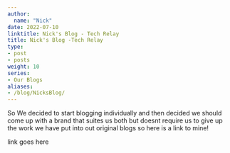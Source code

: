 ```yaml
---
author:
  name: "Nick"
date: 2022-07-10
linktitle: Nick's Blog - Tech Relay
title: Nick's Blog -Tech Relay
type:
- post
- posts
weight: 10
series:
- Our Blogs
aliases:
- /blog/NicksBlog/
---
```


So We decided to start blogging individually and then decided we should come up with a brand that suites us both but doesnt require us to give up the work we have put into out original blogs so here is a link to mine!

link goes here